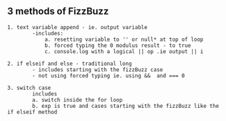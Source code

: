 

## 3 methods of FizzBuzz
	
	1. text variable append - ie. output variable
			-includes: 
				a. resetting variable to '' or null* at top of loop
				b. forced typing the 0 modulus result - to true
				c. console.log with a logical || op .ie output || i

	2. if elseif and else - traditional long
			- includes starting with the fizzBuzz case 
			- not using forced typing ie. using &&  and === 0 

	3. switch case 
			includes
			a. switch inside the for loop
			b. exp is true and cases starting with the fizzBuzz like the if elseif method 
